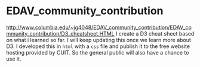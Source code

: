 # EDAV_community_contribution
http://www.columbia.edu/~jg4048/EDAV_community_contribution/EDAV_community_contribution/D3_cheatsheet.HTML
I create a D3 cheat sheet based on what i learned so far. I will keep updating this once we learn more about D3. I developed this in ```html``` with a ```css``` file and publish it to the free website hosting provided by CUIT. So the general public will also have a chance to use it. 
